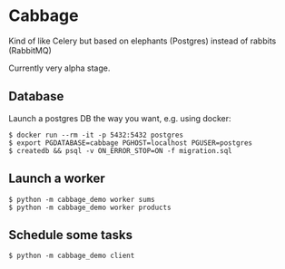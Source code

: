 # Cabbage

Kind of like Celery but based on elephants (Postgres) instead of rabbits (RabbitMQ)

Currently very alpha stage.

## Database

Launch a postgres DB the way you want, e.g. using docker:

```console
$ docker run --rm -it -p 5432:5432 postgres
$ export PGDATABASE=cabbage PGHOST=localhost PGUSER=postgres
$ createdb && psql -v ON_ERROR_STOP=ON -f migration.sql
```

## Launch a worker

```console
$ python -m cabbage_demo worker sums
$ python -m cabbage_demo worker products
```


## Schedule some tasks

```console
$ python -m cabbage_demo client
```
